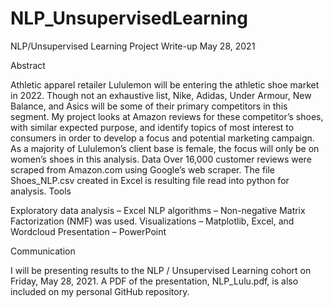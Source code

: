 # NLP_UnsupervisedLearning
NLP/Unsupervised Learning
Project Write-up
May 28, 2021

Abstract

Athletic apparel retailer Lululemon will be entering the athletic shoe market in 2022. Though not an exhaustive list, Nike, Adidas, Under Armour, New Balance, and Asics will be some of their primary competitors in this segment. My project looks at Amazon reviews for these competitor’s shoes, with similar expected purpose, and identify topics of most interest to consumers in order to develop a focus and potential marketing campaign. As a majority of Lululemon’s client base is female, the focus will only be on women’s shoes in this analysis. 
Data 
Over 16,000 customer reviews were scraped from Amazon.com using Google’s web scraper. The file Shoes_NLP.csv created in Excel is resulting file read into python for analysis.
Tools

Exploratory data analysis – Excel
NLP algorithms – Non-negative Matrix Factorization (NMF) was used.
Visualizations – Matplotlib, Excel, and Wordcloud
Presentation – PowerPoint

Communication

I will be presenting results to the NLP / Unsupervised Learning cohort on Friday, May 28, 2021. A PDF of the presentation, NLP_Lulu.pdf, is also included on my personal GitHub repository.
